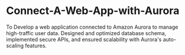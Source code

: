 # Connect-A-Web-App-with-Aurora
To Develop a web application connected to Amazon Aurora to manage high-traffic user data. Designed and optimized database schema, implemented secure APIs, and ensured scalability with Aurora's auto-scaling features.
